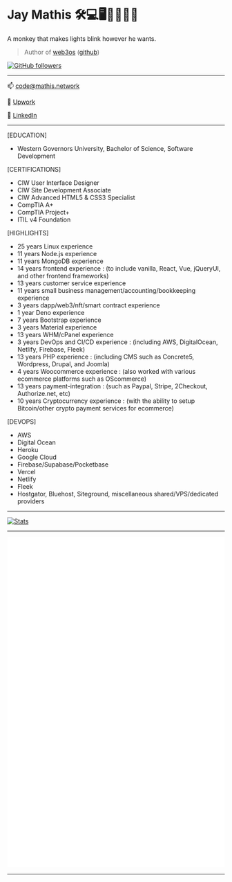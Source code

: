 # Jay Mathis 🛠️💻🖥️👨‍💻👨‍🎓 

A monkey that makes lights blink however he wants.

> Author of [web3os](https://web3os.sh) ([github](https://github.com/web3os-org))

<!-- ![Views](https://gpvc.arturio.dev/mathiscode) -->
[![GitHub followers](https://img.shields.io/github/followers/mathiscode.svg?style=social&label=Follow&maxAge=2592000)](https://github.com/mathiscode?tab=followers)

<!-- [![Winter is Coming](http://ForTheBadge.com/images/badges/winter-is-coming.svg)](https://github.com/mathiscode) -->
<!-- [![Uses Badges](https://forthebadge.com/images/badges/uses-badges.svg)](https://github.com/mathiscode) -->

---

📫 [code@mathis.network](mailto:code@mathis.network)

🔗 [Upwork](https://mathis.network/upwork)

🔗 [LinkedIn](https://mathis.network/linkedin)

---

[EDUCATION]
- Western Governors University, Bachelor of Science, Software Development

[CERTIFICATIONS]
- CIW User Interface Designer
- CIW Site Development Associate
- CIW Advanced HTML5 & CSS3 Specialist
- CompTIA A+
- CompTIA Project+
- ITIL v4 Foundation

[HIGHLIGHTS]
- 25 years Linux experience
- 11 years Node.js experience
- 11 years MongoDB experience
- 14 years frontend experience
    : (to include vanilla, React, Vue, jQueryUI, and other frontend frameworks)
- 13 years customer service experience
- 11 years small business management/accounting/bookkeeping experience
- 3 years dapp/web3/nft/smart contract experience
- 1 year Deno experience
- 7 years Bootstrap experience
- 3 years Material experience
- 13 years WHM/cPanel experience
- 3 years DevOps and CI/CD experience
    : (including AWS, DigitalOcean, Netlify, Firebase, Fleek)
- 13 years PHP experience
    : (including CMS such as Concrete5, Wordpress, Drupal, and Joomla)
- 4 years Woocommerce experience
    : (also worked with various ecommerce platforms such as OScommerce)
- 13 years payment-integration
    : (such as Paypal, Stripe, 2Checkout, Authorize.net, etc)
- 10 years Cryptocurrency experience
    : (with the ability to setup Bitcoin/other crypto payment services for ecommerce)

[DEVOPS]
- AWS
- Digital Ocean
- Heroku
- Google Cloud
- Firebase/Supabase/Pocketbase
- Vercel
- Netlify
- Fleek
- Hostgator, Bluehost, Siteground, miscellaneous shared/VPS/dedicated providers

---

<!--
| Stats |     | Languages |
| ----- | --- | --------- |
| [![Stats](https://github-readme-stats.vercel.app/api?username=mathiscode&theme=blue-green)](https://github.com/mathiscode) | | [![Languages](https://github-readme-stats.vercel.app/api/top-langs/?username=mathiscode&theme=blue-green)](https://github.com/mathiscode) |
-->

[![Stats](https://github-readme-stats.vercel.app/api?username=mathiscode&theme=blue-green)](https://github.com/mathiscode)

---

![Metrics](https://github.com/mathiscode/mathiscode/blob/master/github-metrics.svg)

---

